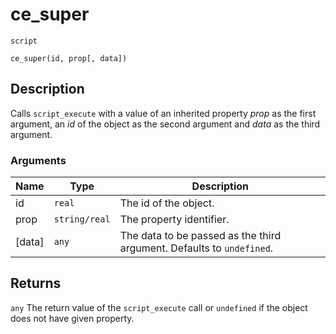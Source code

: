 # ce_super
`script`
```gml
ce_super(id, prop[, data])
```

## Description
Calls `script_execute` with a value of an inherited property *prop* as
 the first argument, an *id* of the object as the second argument and *data*
 as the third argument.

### Arguments
| Name | Type | Description |
| ---- | ---- | ----------- |
| id | `real` | The id of the object. |
| prop | `string/real` | The property identifier. |
| [data] | `any` | The data to be passed as the third argument. Defaults to `undefined`. |

## Returns
`any` The return value of the `script_execute` call or `undefined` if
 the object does not have given property.
